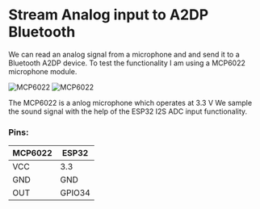 # Stream Analog input to A2DP Bluetooth  

We can read an analog signal from a microphone and and send it to a Bluetooth A2DP device. To test the functionality I am using a MCP6022 microphone module.

![MCP6022](https://pschatzmann.github.io/arduino-audio-tools/resources/mcp6022.jpeg)
![MCP6022](https://pschatzmann.github.io/arduino-audio-tools/resources/mcp6022-1.jpeg)

The MCP6022 is a anlog microphone which operates at 3.3 V
We sample the sound signal with the help of the ESP32 I2S ADC input functionality.

### Pins:
 
| MCP6022 | ESP32
|---------|---------------
| VCC     | 3.3
| GND     | GND
| OUT     | GPIO34


